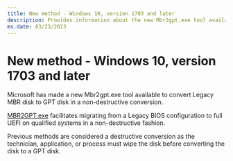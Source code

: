 ```yaml
---
title: New method - Windows 10, version 1703 and later
description: Provides information about the new Mbr2gpt.exe tool available to convert Legacy MBR disk to GPT disk in a non-destructive conversion.
ms.date: 03/23/2023
---
```


# New method - Windows 10, version 1703 and later

Microsoft has made a new Mbr2gpt.exe tool available to convert Legacy MBR disk to GPT disk in a non-destructive conversion.

[MBR2GPT.exe](/windows/deployment/mbr-to-gpt) facilitates migrating from a Legacy BIOS configuration to full UEFI on qualified systems in a non-destructive fashion.

Previous methods are considered a destructive conversion as the technician, application, or process must wipe the disk before converting the disk to a GPT disk.
